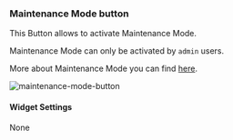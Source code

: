 ### Maintenance Mode button
This Button allows to activate Maintenance Mode. 


Maintenance Mode can only be activated by `admin` users.


More about Maintenance Mode you can find [here](https://docs.cloudify.co/5.0.5/working_with/manager/maintenance-mode).

![maintenance-mode-button](https://docs.cloudify.co/5.0.5/images/ui/widgets/maintenance-mode-button.png)

#### Widget Settings
None